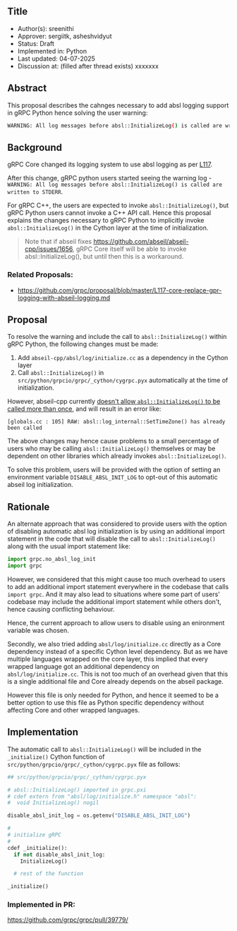 Title
----
* Author(s): sreenithi
* Approver: sergiitk, asheshvidyut
* Status: Draft
* Implemented in: Python
* Last updated: 04-07-2025
* Discussion at: <google group thread> (filled after thread exists)
xxxxxxx
## Abstract

This proposal describes the cahnges necessary to add absl logging support in gRPC Python hence solving the user warning:

```sh
WARNING: All log messages before absl::InitializeLog() is called are written to STDERR
``` 


## Background

gRPC Core changed its logging system to use absl logging as per [L117](https://github.com/grpc/proposal/blob/master/L117-core-replace-gpr-logging-with-abseil-logging.md).

After this change, gRPC python users started seeing the warning log - 
`WARNING: All log messages before absl::InitializeLog() is called are written to STDERR`.

For gRPC C++, the users are expected to invoke `absl::InitializeLog()`, but gRPC Python users cannot invoke a C++ API call. Hence this proposal explains the changes necessary to gRPC Python to implicitly invoke `absl::InitializeLog()` in the Cython layer at the time of initialization.

> Note that if abseil fixes https://github.com/abseil/abseil-cpp/issues/1656, gRPC Core itself will be able to invoke absl::InitializeLog(), but until then this is a workaround.

### Related Proposals: 
* https://github.com/grpc/proposal/blob/master/L117-core-replace-gpr-logging-with-abseil-logging.md

## Proposal

To resolve the warning and include the call to `absl::InitializeLog()` within gRPC Python, the following changes must be made:

1. Add `abseil-cpp/absl/log/initialize.cc` as a dependency in the Cython layer
2. Call `absl::InitializeLog()` in `src/python/grpcio/grpc/_cython/cygrpc.pyx` automatically at the time of initialization.

However, abseil-cpp currently [doesn't allow `absl::InitializeLog()` to be called more than once](https://github.com/abseil/abseil-cpp/issues/1656), and will result in an error like:

```
[globals.cc : 105] RAW: absl::log_internal::SetTimeZone() has already been called
```

The above changes may hence cause problems to a small percentage of users who may be calling `absl::InitializeLog()` themselves or may be dependent on other libraries which already invokes `absl::InitializeLog()`.

To solve this problem, users will be provided with the option of setting an environment variable `DISABLE_ABSL_INIT_LOG` to opt-out of this automatic abseil log initialization.


## Rationale


An alternate approach that was considered to provide users with the option of disabling automatic absl log initialization is by using an additional import statement in the code that will disable the call to `absl::InitializeLog()` along with the usual import statement like:

```py
import grpc.no_absl_log_init
import grpc
```

However, we considered that this might cause too much overhead to users to add an additional import statement everywhere in the codebase that calls `import grpc`. And it may also lead to situations where some part of users' codebase may include the additional import statement while others don't, hence causing conflicting behaviour.

Hence, the current approach to allow users to disable using an enironment variable was chosen.


Secondly, we also tried adding `absl/log/initialize.cc` directly as a Core dependency instead of a specific Cython level dependency. But as we have multiple languages wrapped on the core layer, this implied that every wrapped language got an additional dependency on `absl/log/initialize.cc`. This is not too much of an overhead given that this is a single additional file and Core already depends on the abseil package. 

However this file is only needed for Python, and hence it seemed to be a better option to use this file as Python specific dependency without affecting Core and other wrapped languages.


## Implementation

The automatic call to `absl::InitializeLog()` will be included in the `_initialize()` Cython function of `src/python/grpcio/grpc/_cython/cygrpc.pyx` file as follows:
```py
## src/python/grpcio/grpc/_cython/cygrpc.pyx

# absl::InitializeLog() imported in grpc.pxi
# cdef extern from "absl/log/initialize.h" namespace "absl":
#  void InitializeLog() nogil

disable_absl_init_log = os.getenv("DISABLE_ABSL_INIT_LOG")

#
# initialize gRPC
#
cdef _initialize():
  if not disable_absl_init_log:
    InitializeLog()

  # rest of the function

_initialize()
```

### Implemented in PR:
https://github.com/grpc/grpc/pull/39779/